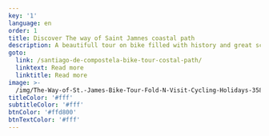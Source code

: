 ```yaml
---
key: '1'
language: en
order: 1
title: Discover The way of Saint Jamnes coastal path
description: A beautifull tour on bike filled with history and great sceneries.
goto:
  link: /santiago-de-compostela-bike-tour-costal-path/
  linktext: Read more
  linktitle: Read more
image: >-
  /img/The-Way-of-St.-James-Bike-Tour-Fold-N-Visit-Cycling-Holidays-3582-1280x853.jpg
titleColor: '#fff'
subtitleColor: '#fff'
btnColor: '#ffd800'
btnTextColor: '#fff'
---
```


